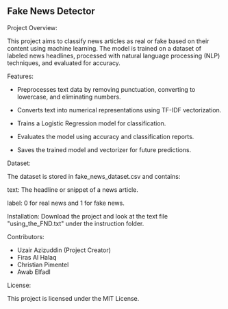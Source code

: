 Fake News Detector
------------------------------------------------------------------------------------

Project Overview:

  This project aims to classify news articles as real or fake based on their content using machine learning. 
  The model is trained on a dataset of labeled news headlines, processed with natural language processing (NLP) techniques, and evaluated for accuracy.


Features:

- Preprocesses text data by removing punctuation, converting to lowercase, and eliminating numbers.

- Converts text into numerical representations using TF-IDF vectorization.

- Trains a Logistic Regression model for classification.

- Evaluates the model using accuracy and classification reports.

- Saves the trained model and vectorizer for future predictions.



Dataset:

  The dataset is stored in fake_news_dataset.csv and contains:

  text: The headline or snippet of a news article.

  label: 0 for real news and 1 for fake news.

Installation:
  Download the project and look at the text file "using_the_FND.txt" under the instruction folder.


Contributors:

- Uzair Azizuddin (Project Creator)
- Firas Al Halaq
- Christian Pimentel
- Awab Elfadl



License:

This project is licensed under the MIT License.

